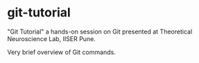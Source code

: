 # git-tutorial

"Git Tutorial" a hands-on session on Git presented at Theoretical Neuroscience Lab, IISER Pune.

Very brief overview of Git commands. 
